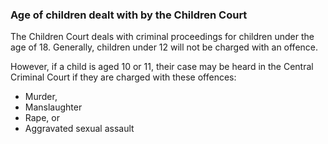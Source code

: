 ###  **Age of children dealt with by the Children Court**

The Children Court deals with criminal proceedings for children under the age
of 18. Generally, children under 12 will not be charged with an offence.

However, if a child is aged 10 or 11, their case may be heard in the Central
Criminal Court if they are charged with these offences:

  * Murder, 
  * Manslaughter 
  * Rape, or 
  * Aggravated sexual assault 
